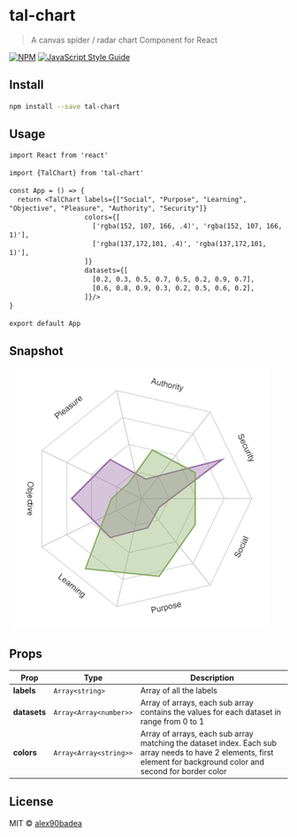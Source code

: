# tal-chart

> A canvas spider / radar chart Component for React

[![NPM](https://img.shields.io/npm/v/tal-chart.svg)](https://www.npmjs.com/package/tal-chart) [![JavaScript Style Guide](https://img.shields.io/badge/code_style-standard-brightgreen.svg)](https://standardjs.com)

## Install

```bash
npm install --save tal-chart
```

## Usage

```tsx
import React from 'react'

import {TalChart} from 'tal-chart'

const App = () => {
  return <TalChart labels={["Social", "Purpose", "Learning", "Objective", "Pleasure", "Authority", "Security"]}
                   colors={[
                     ['rgba(152, 107, 166, .4)', 'rgba(152, 107, 166, 1)'],
                     ['rgba(137,172,101, .4)', 'rgba(137,172,101, 1)'],
                   ]}
                   datasets={[
                     [0.2, 0.3, 0.5, 0.7, 0.5, 0.2, 0.9, 0.7],
                     [0.6, 0.8, 0.9, 0.3, 0.2, 0.5, 0.6, 0.2],
                   ]}/>
}

export default App
```

## Snapshot

![img](https://raw.githubusercontent.com/alex90badea/tal-chart/master/example/img.png)

## Props


| Prop        | Type           | Description  |
| ------------- |-------------| -----|
| **labels** | `Array<string>`  | Array of all the labels |
| **datasets** | `Array<Array<number>>` | Array of arrays, each sub array contains the values for each dataset in range from 0 to 1 |
| **colors** | `Array<Array<string>>`  | Array of arrays, each sub array matching the dataset index. Each sub array needs to have 2 elements, first element for background color and second for border color |


## License

MIT © [alex90badea](https://github.com/alex90badea)
